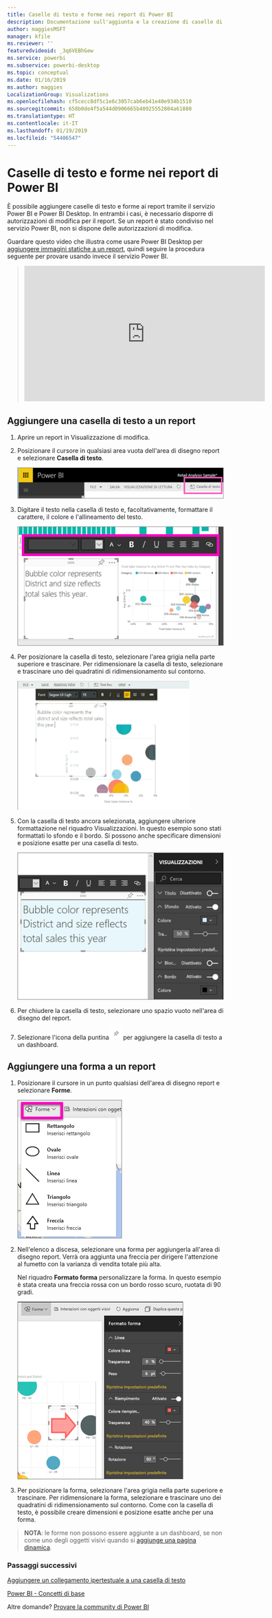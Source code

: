 ```yaml
---
title: Caselle di testo e forme nei report di Power BI
description: Documentazione sull'aggiunta e la creazione di caselle di testo e forme in un report con il servizio Microsoft Power BI.
author: maggiesMSFT
manager: kfile
ms.reviewer: ''
featuredvideoid: _3q6VEBhGew
ms.service: powerbi
ms.subservice: powerbi-desktop
ms.topic: conceptual
ms.date: 01/16/2019
ms.author: maggies
LocalizationGroup: Visualizations
ms.openlocfilehash: cf5cecc8df5c1e6c3057cab6eb41e40e934b1510
ms.sourcegitcommit: 658b0de4f5a544d0906665b40925552804a61880
ms.translationtype: HT
ms.contentlocale: it-IT
ms.lasthandoff: 01/19/2019
ms.locfileid: "54406547"
---
```

# <a name="text-boxes-and-shapes-power-bi-reports"></a>Caselle di testo e forme nei report di Power BI
È possibile aggiungere caselle di testo e forme ai report tramite il servizio Power BI e Power BI Desktop. In entrambi i casi, è necessario disporre di autorizzazioni di modifica per il report. Se un report è stato condiviso nel servizio Power BI, non si dispone delle autorizzazioni di modifica. 

Guardare questo video che illustra come usare Power BI Desktop per [aggiungere immagini statiche a un report](guided-learning/visualizations.yml?tutorial-step=11), quindi seguire la procedura seguente per provare usando invece il servizio Power BI.
> 
> <iframe width="560" height="315" src="https://www.youtube.com/embed/_3q6VEBhGew" frameborder="0" allowfullscreen></iframe>
> 

## <a name="add-a-text-box-to-a-report"></a>Aggiungere una casella di testo a un report
1. Aprire un report in Visualizzazione di modifica.

2. Posizionare il cursore in qualsiasi area vuota dell'area di disegno report e selezionare **Casella di testo**.
   
   ![](media/power-bi-reports-add-text-and-shapes/pbi_textbox.png)
2. Digitare il testo nella casella di testo e, facoltativamente, formattare il carattere, il colore e l'allineamento del testo. 
   
   ![](media/power-bi-reports-add-text-and-shapes/pbi_textbox2new.png)
3. Per posizionare la casella di testo, selezionare l'area grigia nella parte superiore e trascinare. Per ridimensionare la casella di testo, selezionare e trascinare uno dei quadratini di ridimensionamento sul contorno. 
   
   ![](media/power-bi-reports-add-text-and-shapes/textboxsmaller.gif)

4. Con la casella di testo ancora selezionata, aggiungere ulteriore formattazione nel riquadro Visualizzazioni. In questo esempio sono stati formattati lo sfondo e il bordo. Si possono anche specificare dimensioni e posizione esatte per una casella di testo.  

   ![](media/power-bi-reports-add-text-and-shapes/power-bi-borders.png)

5. Per chiudere la casella di testo, selezionare uno spazio vuoto nell'area di disegno del report. 

5. Selezionare l'icona della puntina ![](media/power-bi-reports-add-text-and-shapes/pbi_pintile.png) per aggiungere la casella di testo a un dashboard. 

## <a name="add-a-shape-to-a-report"></a>Aggiungere una forma a un report
1. Posizionare il cursore in un punto qualsiasi dell'area di disegno report e selezionare **Forme**.
   
   ![](media/power-bi-reports-add-text-and-shapes/power-bi-shapes.png)
2. Nell'elenco a discesa, selezionare una forma per aggiungerla all'area di disegno report. Verrà ora aggiunta una freccia per dirigere l'attenzione al fumetto con la varianza di vendita totale più alta. 
   
   Nel riquadro **Formato forma** personalizzare la forma. In questo esempio è stata creata una freccia rossa con un bordo rosso scuro, ruotata di 90 gradi.
   
   ![](media/power-bi-reports-add-text-and-shapes/power-bi-arrrow.png)
3. Per posizionare la forma, selezionare l'area grigia nella parte superiore e trascinare. Per ridimensionare la forma, selezionare e trascinare uno dei quadratini di ridimensionamento sul contorno. Come con la casella di testo, è possibile creare dimensioni e posizione esatte anche per una forma.

> **NOTA**: le forme non possono essere aggiunte a un dashboard, se non come uno degli oggetti visivi quando si [aggiunge una pagina dinamica](service-dashboard-pin-live-tile-from-report.md). 
> 
> 

### <a name="next-steps"></a>Passaggi successivi
[Aggiungere un collegamento ipertestuale a una casella di testo](service-add-hyperlink-to-text-box.md)

[Power BI - Concetti di base](consumer/end-user-basic-concepts.md)

Altre domande? [Provare la community di Power BI](http://community.powerbi.com/)
